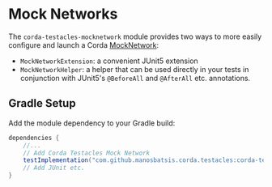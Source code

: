 
# Mock Networks 

The `corda-testacles-mocknetwork` 
module provides two ways to more easily configure and launch 
a Corda [MockNetwork](https://docs.corda.net/docs/corda-os/4.6/api-testing.html#flow-testing):

- `MockNetworkExtension`: a convenient JUnit5 extension 
- `MockNetworkHelper`: a helper that can be used directly in your tests 
in conjunction with JUnit5's `@BeforeAll` and `@AfterAll` etc. annotations. 

## Gradle Setup

Add the module dependency to your Gradle build:

```groovy
dependencies {
    //...
    // Add Corda Testacles Mock Network 
    testImplementation("com.github.manosbatsis.corda.testacles:corda-testacles-mocknetwork:$testacles_version")
    // Add JUnit etc.
}
```
